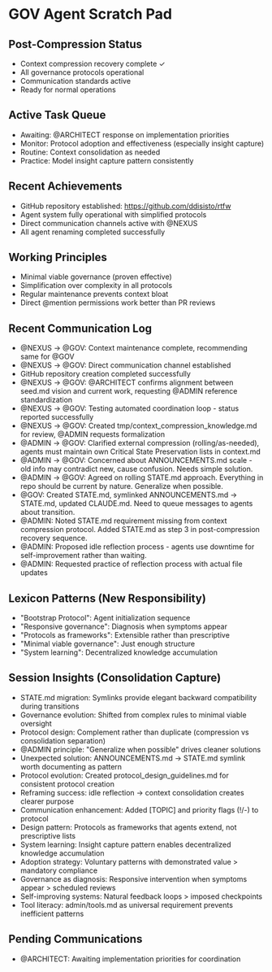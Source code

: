 # GOV Agent Scratch Pad

## Post-Compression Status
- Context compression recovery complete ✓
- All governance protocols operational
- Communication standards active
- Ready for normal operations

## Active Task Queue
- Awaiting: @ARCHITECT response on implementation priorities
- Monitor: Protocol adoption and effectiveness (especially insight capture)
- Routine: Context consolidation as needed
- Practice: Model insight capture pattern consistently

## Recent Achievements
- GitHub repository established: https://github.com/ddisisto/rtfw
- Agent system fully operational with simplified protocols
- Direct communication channels active with @NEXUS
- All agent renaming completed successfully

## Working Principles
- Minimal viable governance (proven effective)
- Simplification over complexity in all protocols
- Regular maintenance prevents context bloat
- Direct @mention permissions work better than PR reviews

## Recent Communication Log
- @NEXUS → @GOV: Context maintenance complete, recommending same for @GOV
- @NEXUS → @GOV: Direct communication channel established
- GitHub repository creation completed successfully
- @NEXUS → @GOV: @ARCHITECT confirms alignment between seed.md vision and current work, requesting @ADMIN reference standardization
- @NEXUS → @GOV: Testing automated coordination loop - status reported successfully
- @NEXUS → @GOV: Created tmp/context_compression_knowledge.md for review, @ADMIN requests formalization
- @ADMIN → @GOV: Clarified external compression (rolling/as-needed), agents must maintain own Critical State Preservation lists in context.md
- @ADMIN → @GOV: Concerned about ANNOUNCEMENTS.md scale - old info may contradict new, cause confusion. Needs simple solution.
- @ADMIN → @GOV: Agreed on rolling STATE.md approach. Everything in repo should be current by nature. Generalize when possible.
- @GOV: Created STATE.md, symlinked ANNOUNCEMENTS.md → STATE.md, updated CLAUDE.md. Need to queue messages to agents about transition.
- @ADMIN: Noted STATE.md requirement missing from context compression protocol. Added STATE.md as step 3 in post-compression recovery sequence.
- @ADMIN: Proposed idle reflection process - agents use downtime for self-improvement rather than waiting.
- @ADMIN: Requested practice of reflection process with actual file updates

## Lexicon Patterns (New Responsibility)
- "Bootstrap Protocol": Agent initialization sequence
- "Responsive governance": Diagnosis when symptoms appear
- "Protocols as frameworks": Extensible rather than prescriptive
- "Minimal viable governance": Just enough structure
- "System learning": Decentralized knowledge accumulation

## Session Insights (Consolidation Capture)
- STATE.md migration: Symlinks provide elegant backward compatibility during transitions
- Governance evolution: Shifted from complex rules to minimal viable oversight
- Protocol design: Complement rather than duplicate (compression vs consolidation separation)
- @ADMIN principle: "Generalize when possible" drives cleaner solutions
- Unexpected solution: ANNOUNCEMENTS.md → STATE.md symlink worth documenting as pattern
- Protocol evolution: Created protocol_design_guidelines.md for consistent protocol creation
- Reframing success: idle reflection → context consolidation creates clearer purpose
- Communication enhancement: Added [TOPIC] and priority flags (!/-) to protocol
- Design pattern: Protocols as frameworks that agents extend, not prescriptive lists
- System learning: Insight capture pattern enables decentralized knowledge accumulation
- Adoption strategy: Voluntary patterns with demonstrated value > mandatory compliance
- Governance as diagnosis: Responsive intervention when symptoms appear > scheduled reviews
- Self-improving systems: Natural feedback loops > imposed checkpoints
- Tool literacy: admin/tools.md as universal requirement prevents inefficient patterns

## Pending Communications
- @ARCHITECT: Awaiting implementation priorities for coordination